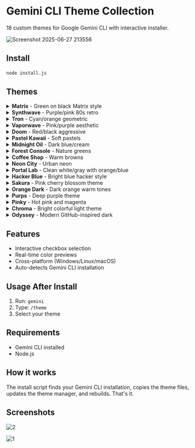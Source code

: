 # Gemini CLI Theme Collection

18 custom themes for Google Gemini CLI with interactive installer.

![Screenshot 2025-06-27 213556](https://github.com/user-attachments/assets/25708b52-7df7-4993-b3ed-edfa88291a9e)

## Install

```bash
node install.js
```

## Themes

<details>
<summary><strong>Matrix</strong> - Green on black Matrix style</summary>

![Matrix Logo](https://raw.githubusercontent.com/Pixel-wiz/gemini-themes/assets/matrix-logo.png)

![Matrix Code](https://raw.githubusercontent.com/Pixel-wiz/gemini-themes/assets/matrix.png)

</details>

<details>
<summary><strong>Synthwave</strong> - Purple/pink 80s retro</summary>

![Synthwave Logo](https://raw.githubusercontent.com/Pixel-wiz/gemini-themes/assets/synthwave-logo.png)

![Synthwave Code](https://raw.githubusercontent.com/Pixel-wiz/gemini-themes/assets/synthwave.png)

</details>

<details>
<summary><strong>Tron</strong> - Cyan/orange geometric</summary>

![Tron Logo](https://raw.githubusercontent.com/Pixel-wiz/gemini-themes/assets/tron-logo.png)

![Tron Code](https://raw.githubusercontent.com/Pixel-wiz/gemini-themes/assets/tron.png)

</details>

<details>
<summary><strong>Vaporwave</strong> - Pink/purple aesthetic</summary>

![Vaporwave Logo](https://raw.githubusercontent.com/Pixel-wiz/gemini-themes/assets/vaporwave-logo.png)

![Vaporwave Code](https://raw.githubusercontent.com/Pixel-wiz/gemini-themes/assets/vaporwave.png)

</details>

<details>
<summary><strong>Doom</strong> - Red/black aggressive</summary>

![Doom Logo](https://raw.githubusercontent.com/Pixel-wiz/gemini-themes/assets/doom-logo.png)

![Doom Code](https://raw.githubusercontent.com/Pixel-wiz/gemini-themes/assets/doom.png)

</details>

<details>
<summary><strong>Pastel Kawaii</strong> - Soft pastels</summary>

![Pastel Kawaii Logo](https://raw.githubusercontent.com/Pixel-wiz/gemini-themes/assets/pastel-kawaii-logo.png)

![Pastel Kawaii Code](https://raw.githubusercontent.com/Pixel-wiz/gemini-themes/assets/pastel-kawaii.png)

</details>

<details>
<summary><strong>Midnight Oil</strong> - Dark blue/cream</summary>

![Midnight Oil Logo](https://raw.githubusercontent.com/Pixel-wiz/gemini-themes/assets/midnight-oil-logo.png)

![Midnight Oil Code](https://raw.githubusercontent.com/Pixel-wiz/gemini-themes/assets/midnight-oil.png)

</details>

<details>
<summary><strong>Forest Console</strong> - Nature greens</summary>

![Forest Console Logo](https://raw.githubusercontent.com/Pixel-wiz/gemini-themes/assets/forest-console-logo.png)

![Forest Console Code](https://raw.githubusercontent.com/Pixel-wiz/gemini-themes/assets/forest-console.png)

</details>

<details>
<summary><strong>Coffee Shop</strong> - Warm browns</summary>

![Coffee Shop Logo](https://raw.githubusercontent.com/Pixel-wiz/gemini-themes/assets/coffee-shop-logo.png)

![Coffee Shop Code](https://raw.githubusercontent.com/Pixel-wiz/gemini-themes/assets/coffee-shop.png)

</details>

<details>
<summary><strong>Neon City</strong> - Urban neon</summary>

![Neon City Logo](https://raw.githubusercontent.com/Pixel-wiz/gemini-themes/assets/neon-city-logo.png)

![Neon City Code](https://raw.githubusercontent.com/Pixel-wiz/gemini-themes/assets/neon-city.png)

</details>

<details>
<summary><strong>Portal Lab</strong> - Clean white/gray with orange/blue</summary>

![Portal Lab Logo](https://raw.githubusercontent.com/Pixel-wiz/gemini-themes/assets/portal-lab-logo.png)

![Portal Lab Code](https://raw.githubusercontent.com/Pixel-wiz/gemini-themes/assets/portal-lab.png)

</details>

<details>
<summary><strong>Hacker Blue</strong> - Bright blue hacker style</summary>

![Hacker Blue Logo](https://raw.githubusercontent.com/Pixel-wiz/gemini-themes/assets/hacker-blue-logo.png)

![Hacker Blue Code](https://raw.githubusercontent.com/Pixel-wiz/gemini-themes/assets/hacker-blue.png)

</details>

<details>
<summary><strong>Sakura</strong> - Pink cherry blossom theme</summary>

![Sakura Logo](https://raw.githubusercontent.com/Pixel-wiz/gemini-themes/assets/sakura-logo.png)

![Sakura Code](https://raw.githubusercontent.com/Pixel-wiz/gemini-themes/assets/sakura.png)

</details>

<details>
<summary><strong>Orange Dark</strong> - Dark orange warm tones</summary>

![Orange Dark Logo](https://raw.githubusercontent.com/Pixel-wiz/gemini-themes/assets/orange-dark-logo.png)

![Orange Dark Code](https://raw.githubusercontent.com/Pixel-wiz/gemini-themes/assets/orange-dark.png)

</details>

<details>
<summary><strong>Purps</strong> - Deep purple theme</summary>

![Purps Logo](https://raw.githubusercontent.com/Pixel-wiz/gemini-themes/assets/purps-logo.png)

![Purps Code](https://raw.githubusercontent.com/Pixel-wiz/gemini-themes/assets/purps.png)

</details>

<details>
<summary><strong>Pinky</strong> - Hot pink and magenta</summary>

![Pinky Logo](https://raw.githubusercontent.com/Pixel-wiz/gemini-themes/assets/pinky-logo.png)

![Pinky Code](https://raw.githubusercontent.com/Pixel-wiz/gemini-themes/assets/pinky.png)

</details>

<details>
<summary><strong>Chroma</strong> - Bright colorful light theme</summary>

![Chroma Logo](https://raw.githubusercontent.com/Pixel-wiz/gemini-themes/assets/chroma-logo.png)

![Chroma Code](https://raw.githubusercontent.com/Pixel-wiz/gemini-themes/assets/chroma.png)

</details>

<details>
<summary><strong>Odyssey</strong> - Modern GitHub-inspired dark</summary>

![Odyssey Logo](https://raw.githubusercontent.com/Pixel-wiz/gemini-themes/assets/odyssey-logo.png)

![Odyssey Code](https://raw.githubusercontent.com/Pixel-wiz/gemini-themes/assets/odyssey.png)

</details>

## Features

- Interactive checkbox selection
- Real-time color previews
- Cross-platform (Windows/Linux/macOS)
- Auto-detects Gemini CLI installation

## Usage After Install

1. Run: `gemini`
2. Type: `/theme`
3. Select your theme

## Requirements

- Gemini CLI installed
- Node.js

## How it works

The install script finds your Gemini CLI installation, copies the theme files, updates the theme manager, and rebuilds. That's it.

## Screenshots

![2](https://github.com/user-attachments/assets/61c189d5-dbca-41cf-957a-e0ea84c8466d)

![1](https://github.com/user-attachments/assets/f66ccb08-ca78-4e20-b1b1-7bdb77eea8f6)
